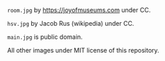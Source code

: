 `room.jpg` by https://joyofmuseums.com under CC.

`hsv.jpg` by Jacob Rus (wikipedia) under CC.

`main.jpg` is public domain.

All other images under MIT license of this repository.